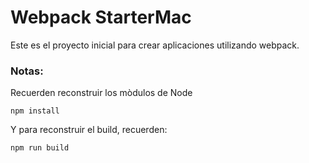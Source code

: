 # Webpack StarterMac

Este es el proyecto inicial para crear
aplicaciones utilizando webpack.


### Notas: 
Recuerden reconstruir los mòdulos de Node
````
npm install
````

Y para reconstruir el build, recuerden:
````
npm run build
````